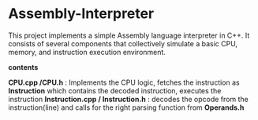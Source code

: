 # Assembly-Interpreter

This project implements a simple Assembly language interpreter in C++. It consists of several components that collectively simulate a basic CPU, memory, and instruction execution environment.

__contents__

**CPU.cpp /CPU.h** : Implements the CPU logic, fetches the instruction as **Instruction** which contains the decoded instruction, executes the instruction
**Instruction.cpp / Instruction.h** : decodes the opcode from the instruction(line) and calls for the right parsing function from **Operands.h** 
